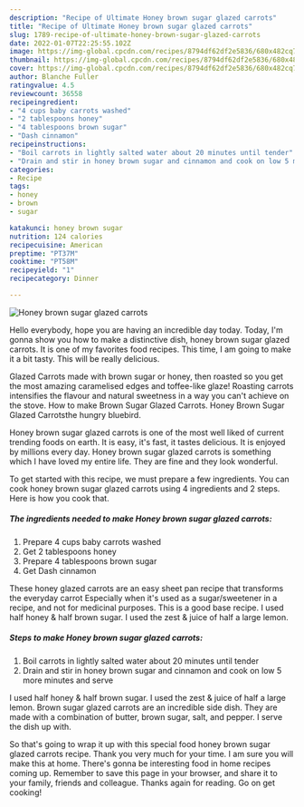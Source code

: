 ```yaml
---
description: "Recipe of Ultimate Honey brown sugar glazed carrots"
title: "Recipe of Ultimate Honey brown sugar glazed carrots"
slug: 1789-recipe-of-ultimate-honey-brown-sugar-glazed-carrots
date: 2022-01-07T22:25:55.102Z
image: https://img-global.cpcdn.com/recipes/8794df62df2e5836/680x482cq70/honey-brown-sugar-glazed-carrots-recipe-main-photo.jpg
thumbnail: https://img-global.cpcdn.com/recipes/8794df62df2e5836/680x482cq70/honey-brown-sugar-glazed-carrots-recipe-main-photo.jpg
cover: https://img-global.cpcdn.com/recipes/8794df62df2e5836/680x482cq70/honey-brown-sugar-glazed-carrots-recipe-main-photo.jpg
author: Blanche Fuller
ratingvalue: 4.5
reviewcount: 36558
recipeingredient:
- "4 cups baby carrots washed"
- "2 tablespoons honey"
- "4 tablespoons brown sugar"
- "Dash cinnamon"
recipeinstructions:
- "Boil carrots in lightly salted water about 20 minutes until tender"
- "Drain and stir in honey brown sugar and cinnamon and cook on low 5 more minutes and serve"
categories:
- Recipe
tags:
- honey
- brown
- sugar

katakunci: honey brown sugar 
nutrition: 124 calories
recipecuisine: American
preptime: "PT37M"
cooktime: "PT58M"
recipeyield: "1"
recipecategory: Dinner

---
```



![Honey brown sugar glazed carrots](https://img-global.cpcdn.com/recipes/8794df62df2e5836/680x482cq70/honey-brown-sugar-glazed-carrots-recipe-main-photo.jpg)

Hello everybody, hope you are having an incredible day today. Today, I'm gonna show you how to make a distinctive dish, honey brown sugar glazed carrots. It is one of my favorites food recipes. This time, I am going to make it a bit tasty. This will be really delicious.

Glazed Carrots made with brown sugar or honey, then roasted so you get the most amazing caramelised edges and toffee-like glaze! Roasting carrots intensifies the flavour and natural sweetness in a way you can&#39;t achieve on the stove. How to make Brown Sugar Glazed Carrots. Honey Brown Sugar Glazed Carrotsthe hungry bluebird.

Honey brown sugar glazed carrots is one of the most well liked of current trending foods on earth. It is easy, it's fast, it tastes delicious. It is enjoyed by millions every day. Honey brown sugar glazed carrots is something which I have loved my entire life. They are fine and they look wonderful.


To get started with this recipe, we must prepare a few ingredients. You can cook honey brown sugar glazed carrots using 4 ingredients and 2 steps. Here is how you cook that.

<!--inarticleads1-->

##### The ingredients needed to make Honey brown sugar glazed carrots:

1. Prepare 4 cups baby carrots washed
1. Get 2 tablespoons honey
1. Prepare 4 tablespoons brown sugar
1. Get Dash cinnamon


These honey glazed carrots are an easy sheet pan recipe that transforms the everyday carrot Especially when it&#39;s used as a sugar/sweetener in a recipe, and not for medicinal purposes. This is a good base recipe. I used half honey &amp; half brown sugar. I used the zest &amp; juice of half a large lemon. 

<!--inarticleads2-->

##### Steps to make Honey brown sugar glazed carrots:

1. Boil carrots in lightly salted water about 20 minutes until tender
1. Drain and stir in honey brown sugar and cinnamon and cook on low 5 more minutes and serve


I used half honey &amp; half brown sugar. I used the zest &amp; juice of half a large lemon. Brown sugar glazed carrots are an incredible side dish. They are made with a combination of butter, brown sugar, salt, and pepper. I serve the dish up with. 

So that's going to wrap it up with this special food honey brown sugar glazed carrots recipe. Thank you very much for your time. I am sure you will make this at home. There's gonna be interesting food in home recipes coming up. Remember to save this page in your browser, and share it to your family, friends and colleague. Thanks again for reading. Go on get cooking!
